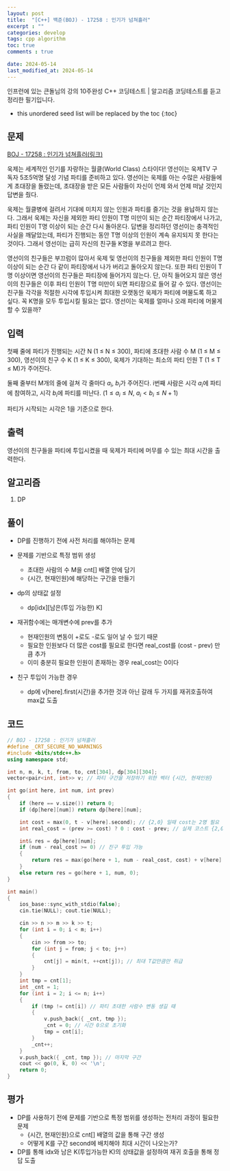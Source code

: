 ```yaml
---
layout: post
title:  "[C++] 백준(BOJ) - 17258 : 인기가 넘쳐흘러"
excerpt : ""
categories: develop
tags: cpp algorithm
toc: true
comments : true

date: 2024-05-14
last_modified_at: 2024-05-14
---
```

> <span style="font-size: 80%">
인프런에 있는 큰돌님의 강의 10주완성 C++ 코딩테스트 | 알고리즘 코딩테스트를 듣고 정리한 필기입니다.</span>

<!--more-->

* this unordered seed list will be replaced by the toc
{:toc}

## 문제 

[BOJ - 17258 : 인기가 넘쳐흘러(링크)](https://www.acmicpc.net/problem/17258)

욱제는 세계적인 인기를 자랑하는 월클(World Class) 스타이다! 영선이는 욱제TV 구독자 5조5억명 달성 기념 파티를 준비하고 있다. 영선이는 욱제를 아는 수많은 사람들에게 초대장을 돌렸는데, 초대장을 받은 모든 사람들이 자신이 언제 와서 언제 떠날 것인지 답변을 줬다.

욱제는 월클병에 걸려서 기대에 미치지 않는 인원과 파티를 즐기는 것을 용납하지 않는다. 그래서 욱제는 자신을 제외한 파티 인원이 T명 미만이 되는 순간 파티장에서 나가고, 파티 인원이 T명 이상이 되는 순간 다시 돌아온다. 답변을 정리하던 영선이는 충격적인 사실을 깨달았는데, 파티가 진행되는 동안 T명 이상의 인원이 계속 유지되지 못 한다는 것이다. 그래서 영선이는 급히 자신의 친구들 K명을 부르려고 한다.

영선이의 친구들은 부끄럼이 많아서 욱제 및 영선이의 친구들을 제외한 파티 인원이 T명 이상이 되는 순간 다 같이 파티장에서 나가 버리고 돌아오지 않는다. 또한 파티 인원이 T명 이상이면 영선이의 친구들은 파티장에 들어가지 않는다. 단, 아직 들어오지 않은 영선이의 친구들은 이후 파티 인원이 T명 미만이 되면 파티장으로 들어 갈 수 있다. 영선이는 친구들 각각을 적절한 시각에 투입시켜 최대한 오랫동안 욱제가 파티에 머물도록 하고 싶다. 꼭 K명을 모두 투입시킬 필요는 없다. 영선이는 욱제를 얼마나 오래 파티에 머물게 할 수 있을까?

## 입력

첫째 줄에 파티가 진행되는 시간 N (1 ≤ N ≤ 300), 파티에 초대한 사람 수 M (1 ≤ M ≤ 300), 영선이의 친구 수 K (1 ≤ K ≤ 300), 욱제가 기대하는 최소의 파티 인원 T (1 ≤ T ≤ M)가 주어진다.

둘째 줄부터 M개의 줄에 걸쳐 각 줄마다 $a_i$, $b_i$가 주어진다. i번째 사람은 시각 $a_i$에 파티에 참여하고, 시각 $b_i$에 파티를 떠난다. ($1 ≤ a_i ≤ N$, $a_i < b_i ≤ N + 1$)

파티가 시작되는 시각은 1을 기준으로 한다.

## 출력
영선이의 친구들을 파티에 투입시켰을 때 욱제가 파티에 머무를 수 있는 최대 시간을 출력한다.


## 알고리즘
1. DP

## 풀이
- DP를 진행하기 전에 사전 처리를 해야하는 문제

- 문제를 기반으로 특정 범위 생성
  - 초대한 사람의 수 M을 cnt[] 배열 안에 담기
  - {시간, 현재인원}에 해당하는 구간을 만들기
- dp의 상태값 설정
  - dp[idx][남은(투입 가능한) K]
- 재귀함수에는 매개변수에 prev를 추가
  - 현재인원의 변동이 +로도 -로도 일어 날 수 있기 때문
  - 필요한 인원보다 더 많은 cost를 필요로 한다면 real_cost를 (cost - prev) 만큼 추가
  - 이미 충분히 필요한 인원이 존재하는 경우 real_cost는 0이다
- 친구 투입이 가능한 경우
  - dp에 v[here].first(시간)을 추가한 것과 아닌 갈래 두 가지를 재귀호출하여 max값 도출

## 코드
```cpp
// BOJ - 17258 : 인기가 넘쳐흘러
#define _CRT_SECURE_NO_WARNINGS
#include <bits/stdc++.h>
using namespace std;

int n, m, k, t, from, to, cnt[304], dp[304][304];
vector<pair<int, int>> v; // 파티 구간을 저장하기 위한 벡터 {시간, 현재인원}

int go(int here, int num, int prev)
{
	if (here == v.size()) return 0;
	if (dp[here][num]) return dp[here][num];

	int cost = max(0, t - v[here].second); // {2,0} 일때 cost는 2명 필요
	int real_cost = (prev >= cost) ? 0 : cost - prev; // 실제 코스트 {2,0} -> {2,1} 이전에 소모된 친구수를 빼야함

	int& res = dp[here][num];
	if (num - real_cost >= 0) // 친구 투입 가능
	{
		return res = max(go(here + 1, num - real_cost, cost) + v[here].first, go(here + 1, num, 0));
	}
	else return res = go(here + 1, num, 0);
}

int main()
{
	ios_base::sync_with_stdio(false);
	cin.tie(NULL); cout.tie(NULL);

	cin >> n >> m >> k >> t;
	for (int i = 0; i < m; i++)
	{
		cin >> from >> to;
		for (int j = from; j < to; j++)
		{
			cnt[j] = min(t, ++cnt[j]); // 최대 T값만큼만 취급
		}
	}
	int tmp = cnt[1];
	int _cnt = 1;
	for (int i = 2; i <= n; i++)
	{
		if (tmp != cnt[i]) // 파티 초대한 사람수 변동 생길 때
		{
			v.push_back({ _cnt, tmp });
			_cnt = 0; // 시간 0으로 초기화
			tmp = cnt[i];
		}
		_cnt++;
	}
	v.push_back({ _cnt, tmp }); // 마지막 구간
	cout << go(0, k, 0) << '\n';
	return 0;
}
```

## 평가
- DP를 사용하기 전에 문제를 기반으로 특정 범위를 생성하는 전처리 과정이 필요한 문제
  - {시간, 현재인원}으로 cnt[] 배열의 값을 통해 구간 생성
  - 어떻게 K를 구간 second에 배치해야 최대 시간이 나오는가?  
- DP를 통해 idx와 남은 K(투입가능한 K)의 상태값을 설정하여 재귀 호출을 통해 정답 도출